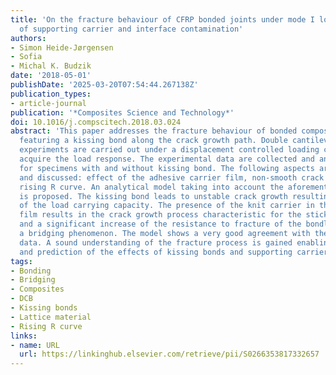 ```yaml
---
title: 'On the fracture behaviour of CFRP bonded joints under mode I loading: Effect
  of supporting carrier and interface contamination'
authors:
- Simon Heide-Jørgensen
- Sofia
- Michal K. Budzik
date: '2018-05-01'
publishDate: '2025-03-20T07:54:44.267138Z'
publication_types:
- article-journal
publication: '*Composites Science and Technology*'
doi: 10.1016/j.compscitech.2018.03.024
abstract: 'This paper addresses the fracture behaviour of bonded composite plates
  featuring a kissing bond along the crack growth path. Double cantilever beam (DCB)
  experiments are carried out under a displacement controlled loading condition to
  acquire the load response. The experimental data are collected and analysed analytically
  for specimens with and without kissing bond. The following aspects are observed
  and discussed: effect of the adhesive carrier film, non-smooth crack growth and
  rising R curve. An analytical model taking into account the aforementioned effects
  is proposed. The kissing bond leads to unstable crack growth resulting in a loss
  of the load carrying capacity. The presence of the knit carrier in the adhesive
  film results in the crack growth process characteristic for the stick-slip phenomena
  and a significant increase of the resistance to fracture of the bondline by triggering
  a bridging phenomenon. The model shows a very good agreement with the experimental
  data. A sound understanding of the fracture process is gained enabling analysis
  and prediction of the effects of kissing bonds and supporting carrier.'
tags:
- Bonding
- Bridging
- Composites
- DCB
- Kissing bonds
- Lattice material
- Rising R curve
links:
- name: URL
  url: https://linkinghub.elsevier.com/retrieve/pii/S0266353817332657
---
```

